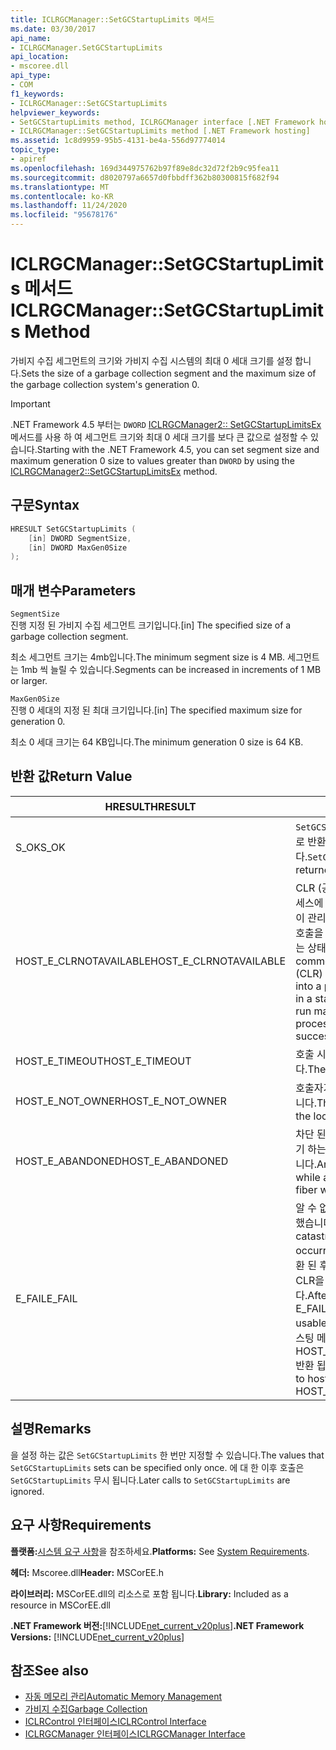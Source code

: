 ```yaml
---
title: ICLRGCManager::SetGCStartupLimits 메서드
ms.date: 03/30/2017
api_name:
- ICLRGCManager.SetGCStartupLimits
api_location:
- mscoree.dll
api_type:
- COM
f1_keywords:
- ICLRGCManager::SetGCStartupLimits
helpviewer_keywords:
- SetGCStartupLimits method, ICLRGCManager interface [.NET Framework hosting]
- ICLRGCManager::SetGCStartupLimits method [.NET Framework hosting]
ms.assetid: 1c8d9959-95b5-4131-be4a-556d97774014
topic_type:
- apiref
ms.openlocfilehash: 169d344975762b97f89e8dc32d72f2b9c95fea11
ms.sourcegitcommit: d8020797a6657d0fbbdff362b80300815f682f94
ms.translationtype: MT
ms.contentlocale: ko-KR
ms.lasthandoff: 11/24/2020
ms.locfileid: "95678176"
---
```

# <a name="iclrgcmanagersetgcstartuplimits-method"></a><span data-ttu-id="fbd33-102">ICLRGCManager::SetGCStartupLimits 메서드</span><span class="sxs-lookup"><span data-stu-id="fbd33-102">ICLRGCManager::SetGCStartupLimits Method</span></span>

<span data-ttu-id="fbd33-103">가비지 수집 세그먼트의 크기와 가비지 수집 시스템의 최대 0 세대 크기를 설정 합니다.</span><span class="sxs-lookup"><span data-stu-id="fbd33-103">Sets the size of a garbage collection segment and the maximum size of the garbage collection system's generation 0.</span></span>  
  
> [!IMPORTANT]
> <span data-ttu-id="fbd33-104">.NET Framework 4.5 부터는 `DWORD` [ICLRGCManager2:: SetGCStartupLimitsEx](iclrgcmanager2-setgcstartuplimitsex-method.md) 메서드를 사용 하 여 세그먼트 크기와 최대 0 세대 크기를 보다 큰 값으로 설정할 수 있습니다.</span><span class="sxs-lookup"><span data-stu-id="fbd33-104">Starting with the .NET Framework 4.5, you can set segment size and maximum generation 0 size to values greater than `DWORD` by using the [ICLRGCManager2::SetGCStartupLimitsEx](iclrgcmanager2-setgcstartuplimitsex-method.md) method.</span></span>  
  
## <a name="syntax"></a><span data-ttu-id="fbd33-105">구문</span><span class="sxs-lookup"><span data-stu-id="fbd33-105">Syntax</span></span>  
  
```cpp  
HRESULT SetGCStartupLimits (  
    [in] DWORD SegmentSize,
    [in] DWORD MaxGen0Size  
);  
```  
  
## <a name="parameters"></a><span data-ttu-id="fbd33-106">매개 변수</span><span class="sxs-lookup"><span data-stu-id="fbd33-106">Parameters</span></span>  

 `SegmentSize`  
 <span data-ttu-id="fbd33-107">진행 지정 된 가비지 수집 세그먼트 크기입니다.</span><span class="sxs-lookup"><span data-stu-id="fbd33-107">[in] The specified size of a garbage collection segment.</span></span>  
  
 <span data-ttu-id="fbd33-108">최소 세그먼트 크기는 4mb입니다.</span><span class="sxs-lookup"><span data-stu-id="fbd33-108">The minimum segment size is 4 MB.</span></span> <span data-ttu-id="fbd33-109">세그먼트는 1mb 씩 늘릴 수 있습니다.</span><span class="sxs-lookup"><span data-stu-id="fbd33-109">Segments can be increased in increments of 1 MB or larger.</span></span>  
  
 `MaxGen0Size`  
 <span data-ttu-id="fbd33-110">진행 0 세대의 지정 된 최대 크기입니다.</span><span class="sxs-lookup"><span data-stu-id="fbd33-110">[in] The specified maximum size for generation 0.</span></span>  
  
 <span data-ttu-id="fbd33-111">최소 0 세대 크기는 64 KB입니다.</span><span class="sxs-lookup"><span data-stu-id="fbd33-111">The minimum generation 0 size is 64 KB.</span></span>  
  
## <a name="return-value"></a><span data-ttu-id="fbd33-112">반환 값</span><span class="sxs-lookup"><span data-stu-id="fbd33-112">Return Value</span></span>  
  
|<span data-ttu-id="fbd33-113">HRESULT</span><span class="sxs-lookup"><span data-stu-id="fbd33-113">HRESULT</span></span>|<span data-ttu-id="fbd33-114">설명</span><span class="sxs-lookup"><span data-stu-id="fbd33-114">Description</span></span>|  
|-------------|-----------------|  
|<span data-ttu-id="fbd33-115">S_OK</span><span class="sxs-lookup"><span data-stu-id="fbd33-115">S_OK</span></span>|<span data-ttu-id="fbd33-116">`SetGCStartupLimits` 성공적으로 반환 되었습니다.</span><span class="sxs-lookup"><span data-stu-id="fbd33-116">`SetGCStartupLimits` returned successfully.</span></span>|  
|<span data-ttu-id="fbd33-117">HOST_E_CLRNOTAVAILABLE</span><span class="sxs-lookup"><span data-stu-id="fbd33-117">HOST_E_CLRNOTAVAILABLE</span></span>|<span data-ttu-id="fbd33-118">CLR (공용 언어 런타임)이 프로세스에 로드 되지 않았거나 CLR이 관리 코드를 실행할 수 없거나 호출을 성공적으로 처리할 수 없는 상태에 있습니다.</span><span class="sxs-lookup"><span data-stu-id="fbd33-118">The common language runtime (CLR) has not been loaded into a process, or the CLR is in a state in which it cannot run managed code or process the call successfully.</span></span>|  
|<span data-ttu-id="fbd33-119">HOST_E_TIMEOUT</span><span class="sxs-lookup"><span data-stu-id="fbd33-119">HOST_E_TIMEOUT</span></span>|<span data-ttu-id="fbd33-120">호출 시간이 초과 되었습니다.</span><span class="sxs-lookup"><span data-stu-id="fbd33-120">The call timed out.</span></span>|  
|<span data-ttu-id="fbd33-121">HOST_E_NOT_OWNER</span><span class="sxs-lookup"><span data-stu-id="fbd33-121">HOST_E_NOT_OWNER</span></span>|<span data-ttu-id="fbd33-122">호출자가 잠금을 소유 하지 않습니다.</span><span class="sxs-lookup"><span data-stu-id="fbd33-122">The caller does not own the lock.</span></span>|  
|<span data-ttu-id="fbd33-123">HOST_E_ABANDONED</span><span class="sxs-lookup"><span data-stu-id="fbd33-123">HOST_E_ABANDONED</span></span>|<span data-ttu-id="fbd33-124">차단 된 스레드나 파이버에서 대기 하는 동안 이벤트를 취소 했습니다.</span><span class="sxs-lookup"><span data-stu-id="fbd33-124">An event was canceled while a blocked thread or fiber was waiting on it.</span></span>|  
|<span data-ttu-id="fbd33-125">E_FAIL</span><span class="sxs-lookup"><span data-stu-id="fbd33-125">E_FAIL</span></span>|<span data-ttu-id="fbd33-126">알 수 없는 치명적인 오류가 발생 했습니다.</span><span class="sxs-lookup"><span data-stu-id="fbd33-126">An unknown catastrophic failure occurred.</span></span> <span data-ttu-id="fbd33-127">메서드가 E_FAIL 반환 된 후에는 프로세스 내에서 CLR을 더 이상 사용할 수 없습니다.</span><span class="sxs-lookup"><span data-stu-id="fbd33-127">After a method returns E_FAIL, the CLR is no longer usable within the process.</span></span> <span data-ttu-id="fbd33-128">호스팅 메서드를 이후에 호출 하면 HOST_E_CLRNOTAVAILABLE 반환 됩니다.</span><span class="sxs-lookup"><span data-stu-id="fbd33-128">Subsequent calls to hosting methods return HOST_E_CLRNOTAVAILABLE.</span></span>|  
  
## <a name="remarks"></a><span data-ttu-id="fbd33-129">설명</span><span class="sxs-lookup"><span data-stu-id="fbd33-129">Remarks</span></span>  

 <span data-ttu-id="fbd33-130">을 설정 하는 값은 `SetGCStartupLimits` 한 번만 지정할 수 있습니다.</span><span class="sxs-lookup"><span data-stu-id="fbd33-130">The values that `SetGCStartupLimits` sets can be specified only once.</span></span> <span data-ttu-id="fbd33-131">에 대 한 이후 호출은 `SetGCStartupLimits` 무시 됩니다.</span><span class="sxs-lookup"><span data-stu-id="fbd33-131">Later calls to `SetGCStartupLimits` are ignored.</span></span>  
  
## <a name="requirements"></a><span data-ttu-id="fbd33-132">요구 사항</span><span class="sxs-lookup"><span data-stu-id="fbd33-132">Requirements</span></span>  

 <span data-ttu-id="fbd33-133">**플랫폼:**[시스템 요구 사항](../../get-started/system-requirements.md)을 참조하세요.</span><span class="sxs-lookup"><span data-stu-id="fbd33-133">**Platforms:** See [System Requirements](../../get-started/system-requirements.md).</span></span>  
  
 <span data-ttu-id="fbd33-134">**헤더:** Mscoree.dll</span><span class="sxs-lookup"><span data-stu-id="fbd33-134">**Header:** MSCorEE.h</span></span>  
  
 <span data-ttu-id="fbd33-135">**라이브러리:** MSCorEE.dll의 리소스로 포함 됩니다.</span><span class="sxs-lookup"><span data-stu-id="fbd33-135">**Library:** Included as a resource in MSCorEE.dll</span></span>  
  
 <span data-ttu-id="fbd33-136">**.NET Framework 버전:**[!INCLUDE[net_current_v20plus](../../../../includes/net-current-v20plus-md.md)]</span><span class="sxs-lookup"><span data-stu-id="fbd33-136">**.NET Framework Versions:** [!INCLUDE[net_current_v20plus](../../../../includes/net-current-v20plus-md.md)]</span></span>  
  
## <a name="see-also"></a><span data-ttu-id="fbd33-137">참조</span><span class="sxs-lookup"><span data-stu-id="fbd33-137">See also</span></span>

- [<span data-ttu-id="fbd33-138">자동 메모리 관리</span><span class="sxs-lookup"><span data-stu-id="fbd33-138">Automatic Memory Management</span></span>](../../../standard/automatic-memory-management.md)
- [<span data-ttu-id="fbd33-139">가비지 수집</span><span class="sxs-lookup"><span data-stu-id="fbd33-139">Garbage Collection</span></span>](../../../standard/garbage-collection/index.md)
- [<span data-ttu-id="fbd33-140">ICLRControl 인터페이스</span><span class="sxs-lookup"><span data-stu-id="fbd33-140">ICLRControl Interface</span></span>](iclrcontrol-interface.md)
- [<span data-ttu-id="fbd33-141">ICLRGCManager 인터페이스</span><span class="sxs-lookup"><span data-stu-id="fbd33-141">ICLRGCManager Interface</span></span>](iclrgcmanager-interface.md)

